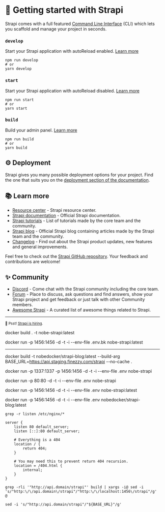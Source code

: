 # 🚀 Getting started with Strapi

Strapi comes with a full featured [Command Line Interface](https://docs.strapi.io/developer-docs/latest/developer-resources/cli/CLI.html) (CLI) which lets you scaffold and manage your project in seconds.

### `develop`

Start your Strapi application with autoReload enabled. [Learn more](https://docs.strapi.io/developer-docs/latest/developer-resources/cli/CLI.html#strapi-develop)

```
npm run develop
# or
yarn develop
```

### `start`

Start your Strapi application with autoReload disabled. [Learn more](https://docs.strapi.io/developer-docs/latest/developer-resources/cli/CLI.html#strapi-start)

```
npm run start
# or
yarn start
```

### `build`

Build your admin panel. [Learn more](https://docs.strapi.io/developer-docs/latest/developer-resources/cli/CLI.html#strapi-build)

```
npm run build
# or
yarn build
```

## ⚙️ Deployment

Strapi gives you many possible deployment options for your project. Find the one that suits you on the [deployment section of the documentation](https://docs.strapi.io/developer-docs/latest/setup-deployment-guides/deployment.html).

## 📚 Learn more

- [Resource center](https://strapi.io/resource-center) - Strapi resource center.
- [Strapi documentation](https://docs.strapi.io) - Official Strapi documentation.
- [Strapi tutorials](https://strapi.io/tutorials) - List of tutorials made by the core team and the community.
- [Strapi blog](https://docs.strapi.io) - Official Strapi blog containing articles made by the Strapi team and the community.
- [Changelog](https://strapi.io/changelog) - Find out about the Strapi product updates, new features and general improvements.

Feel free to check out the [Strapi GitHub repository](https://github.com/strapi/strapi). Your feedback and contributions are welcome!

## ✨ Community

- [Discord](https://discord.strapi.io) - Come chat with the Strapi community including the core team.
- [Forum](https://forum.strapi.io/) - Place to discuss, ask questions and find answers, show your Strapi project and get feedback or just talk with other Community members.
- [Awesome Strapi](https://github.com/strapi/awesome-strapi) - A curated list of awesome things related to Strapi.

---

<sub>🤫 Psst! [Strapi is hiring](https://strapi.io/careers).</sub>

docker build . -t nobe-strapi:latest

docker run -p 1456:1456 -d -t -i --env-file .env.bk nobe-strapi:latest

---

docker build -t nobedocker/strapi-blog:latest --build-arg BASE_URL=https://api.staging.finezzy.com/strapi --no-cache .

docker run -p 1337:1337 -p 1456:1456 -d -t -i --env-file .env nobe-strapi

docker run -p 80:80 -d -t -i --env-file .env nobe-strapi

docker run -p 1456:1456 -d -t -i --env-file .env nobe-strapi:latest

docker run -p 1456:1456 -d -t -i --env-file .env nobedocker/strapi-blog:latest

```
grep -r listen /etc/nginx/*
```

```
server {
	listen 80 default_server;
	listen [::]:80 default_server;

	# Everything is a 404
	location / {
		return 404;
	}

	# You may need this to prevent return 404 recursion.
	location = /404.html {
		internal;
	}
}
```

```
grep -rli '"http://api.domain/strapi"' build | xargs -i@ sed -i 's/"http:\/\/api.domain\/strapi"/"http:\/\/localhost:1456\/strapi"/g' @
```

```
sed -i 's/"http://api.domain/strapi"/"${BASE_URL}"/g'
```
